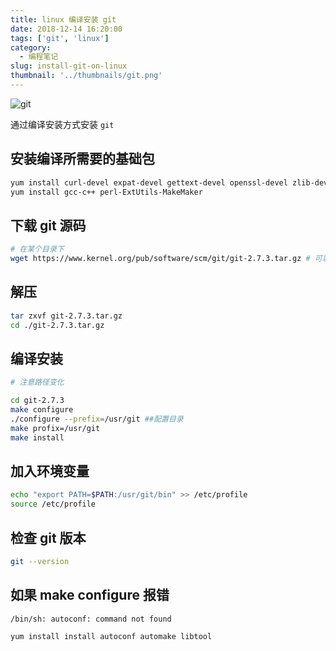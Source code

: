 ```yaml
---
title: linux 编译安装 git
date: 2018-12-14 16:20:00
tags: ['git', 'linux']
category:
  - 编程笔记
slug: install-git-on-linux
thumbnail: '../thumbnails/git.png'
---
```


![git](https://cdn.clearlywind.com/blog-images/images/git.png)

通过编译安装方式安装 `git`

## 安装编译所需要的基础包

```bash
yum install curl-devel expat-devel gettext-devel openssl-devel zlib-devel
yum install gcc-c++ perl-ExtUtils-MakeMaker
```

## 下载 **git** 源码

```bash
# 在某个目录下
wget https://www.kernel.org/pub/software/scm/git/git-2.7.3.tar.gz # 可以指定版本号
```

## 解压

```bash
tar zxvf git-2.7.3.tar.gz
cd ./git-2.7.3.tar.gz
```

## 编译安装

```bash
# 注意路径变化

cd git-2.7.3
make configure
./configure --prefix=/usr/git ##配置目录
make profix=/usr/git
make install
```

## 加入环境变量

```bash
echo "export PATH=$PATH:/usr/git/bin" >> /etc/profile
source /etc/profile
```

## 检查 git 版本

```bash
git --version
```

## 如果 make configure 报错

`/bin/sh: autoconf: command not found`

```bash
yum install install autoconf automake libtool
```

